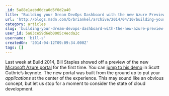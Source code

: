 ```yaml
---
_id: 5a88e1aebd6dca0d5f0d2a40
title: "Building your Dream DevOps Dashboard with the new Azure Preview Portal"
url: 'http://blogs.msdn.com/b/briankel/archive/2014/04/10/building-your-dream-devops-dashboard-with-the-new-azure-preview-portal.aspx'
category: articles
slug: 'building-your-dream-devops-dashboard-with-the-new-azure-preview-portal'
user_id: 5a83ce59d6eb0005c4ecda2c
username: 'bill-s'
createdOn: '2014-04-12T09:09:34.000Z'
tags: []
---
```


Last week at Build 2014, Bill Staples showed off a preview of the new <a href="http://portal.azure.com/">Microsoft Azure portal</a> for the first time. You can <a href="http://channel9.msdn.com/Events/Build/2014/KEY02#time=85m">jump to his demo</a> in Scott Guthrie’s keynote. The new portal was built from the ground up to put your <em>applications</em> at the center of the experience. This may sound like an obvious concept, but let us stop for a moment to consider the state of cloud development.
